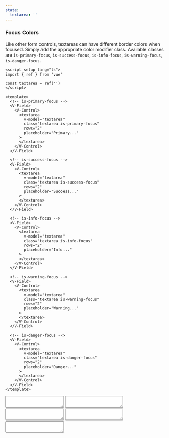```yaml
---
state:
  textarea: ''
---
```


### Focus Colors

Like other form controls, textareas can have different border colors
when focused. Simply add the appropriate color modifier class.
Available classes are `is-primary-focus`, `is-success-focus`,
`is-info-focus`, `is-warning-focus`, `is-danger-focus`.

<!--code-->

```vue
<script setup lang="ts">
import { ref } from 'vue'

const textarea = ref('')
</script>

<template>
  <!-- is-primary-focus -->
  <V-Field>
    <V-Control>
      <textarea
        v-model="textarea"
        class="textarea is-primary-focus"
        rows="2"
        placeholder="Primary..."
      >
      </textarea>
    </V-Control>
  </V-Field>

  <!-- is-success-focus -->
  <V-Field>
    <V-Control>
      <textarea
        v-model="textarea"
        class="textarea is-success-focus"
        rows="2"
        placeholder="Success..."
      >
      </textarea>
    </V-Control>
  </V-Field>

  <!-- is-info-focus -->
  <V-Field>
    <V-Control>
      <textarea
        v-model="textarea"
        class="textarea is-info-focus"
        rows="2"
        placeholder="Info..."
      >
      </textarea>
    </V-Control>
  </V-Field>

  <!-- is-warning-focus -->
  <V-Field>
    <V-Control>
      <textarea
        v-model="textarea"
        class="textarea is-warning-focus"
        rows="2"
        placeholder="Warning..."
      >
      </textarea>
    </V-Control>
  </V-Field>

  <!-- is-danger-focus -->
  <V-Field>
    <V-Control>
      <textarea
        v-model="textarea"
        class="textarea is-danger-focus"
        rows="2"
        placeholder="Danger..."
      >
      </textarea>
    </V-Control>
  </V-Field>
</template>
```

<!--/code-->

<!--example-->

<div>
  <V-Field>
    <V-Control>
      <textarea
        v-model="frontmatter.state.textarea"
        class="textarea is-primary-focus"
        rows="2"
        placeholder="Primary..."
      >
      </textarea>
    </V-Control>
  </V-Field>
  <V-Field>
    <V-Control>
      <textarea
        v-model="frontmatter.state.textarea"
        class="textarea is-success-focus"
        rows="2"
        placeholder="Success..."
      >
      </textarea>
    </V-Control>
  </V-Field>
  <V-Field>
    <V-Control>
      <textarea
        v-model="frontmatter.state.textarea"
        class="textarea is-info-focus"
        rows="2"
        placeholder="Info..."
      >
      </textarea>
    </V-Control>
  </V-Field>
  <V-Field>
    <V-Control>
      <textarea
        v-model="frontmatter.state.textarea"
        class="textarea is-warning-focus"
        rows="2"
        placeholder="Warning..."
      >
      </textarea>
    </V-Control>
  </V-Field>
  <V-Field>
    <V-Control>
      <textarea
        v-model="frontmatter.state.textarea"
        class="textarea is-danger-focus"
        rows="2"
        placeholder="Danger..."
      >
      </textarea>
    </V-Control>
  </V-Field>
</div>

<!--/example-->
